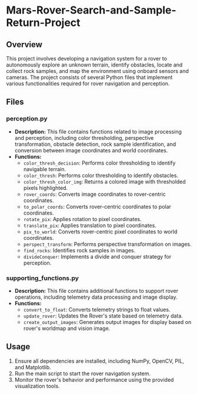 # Mars-Rover-Search-and-Sample-Return-Project

## Overview

This project involves developing a navigation system for a rover to autonomously explore an unknown terrain, identify obstacles, locate and collect rock samples, and map the environment using onboard sensors and cameras. The project consists of several Python files that implement various functionalities required for rover navigation and perception.

## Files

### perception.py

- **Description:** This file contains functions related to image processing and perception, including color thresholding, perspective transformation, obstacle detection, rock sample identification, and conversion between image coordinates and world coordinates.
- **Functions:**
  - `color_thresh_decision`: Performs color thresholding to identify navigable terrain.
  - `color_thresh`: Performs color thresholding to identify obstacles.
  - `color_thresh_color_img`: Returns a colored image with thresholded pixels highlighted.
  - `rover_coords`: Converts image coordinates to rover-centric coordinates.
  - `to_polar_coords`: Converts rover-centric coordinates to polar coordinates.
  - `rotate_pix`: Applies rotation to pixel coordinates.
  - `translate_pix`: Applies translation to pixel coordinates.
  - `pix_to_world`: Converts rover-centric pixel coordinates to world coordinates.
  - `perspect_transform`: Performs perspective transformation on images.
  - `find_rocks`: Identifies rock samples in images.
  - `divideConquer`: Implements a divide and conquer strategy for perception.

### supporting_functions.py

- **Description:** This file contains additional functions to support rover operations, including telemetry data processing and image display.
- **Functions:**
  - `convert_to_float`: Converts telemetry strings to float values.
  - `update_rover`: Updates the Rover's state based on telemetry data.
  - `create_output_images`: Generates output images for display based on rover's worldmap and vision image.

## Usage

1. Ensure all dependencies are installed, including NumPy, OpenCV, PIL, and Matplotlib.
2. Run the main script to start the rover navigation system.
3. Monitor the rover's behavior and performance using the provided visualization tools.